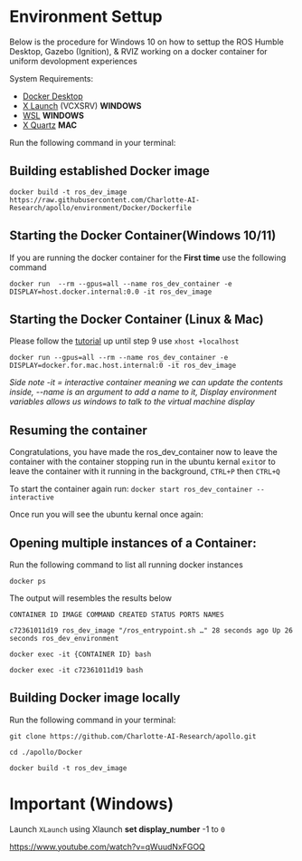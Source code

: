 
# Environment Settup

Below is the procedure for Windows 10 on how to settup the ROS Humble Desktop, Gazebo (Ignition), & RVIZ working on a docker container for uniform devolopment experiences

  

System Requirements:

- [Docker Desktop](https://www.docker.com/products/docker-desktop/)
- [X Launch](https://sourceforge.net/projects/vcxsrv/) (VCXSRV) **WINDOWS**
- [WSL]() **WINDOWS**
- [X Quartz](https://www.xquartz.org/) **MAC**

  

Run the following command in your terminal:

## Building established Docker image

```
docker build -t ros_dev_image https://raw.githubusercontent.com/Charlotte-AI-Research/apollo/environment/Docker/Dockerfile
```
  

## Starting the Docker Container(Windows 10/11)

If you are running the docker container for the **First time** use the following command

```
docker run  --rm --gpus=all --name ros_dev_container -e DISPLAY=host.docker.internal:0.0 -it ros_dev_image
```

## Starting the Docker Container (Linux & Mac)
Please follow the [tutorial](https://gist.github.com/sorny/969fe55d85c9b0035b0109a31cbcb088) up until step 9 use `xhost +localhost`
```
docker run --gpus=all --rm --name ros_dev_container -e DISPLAY=docker.for.mac.host.internal:0 -it ros_dev_image
```

*Side note -it = interactive container meaning we can update the contents inside, --name is an argument to add a name to it, Display environment variables allows us windows to talk to the virtual machine display*

## Resuming the container
  

Congratulations, you have made the ros_dev_container now to leave the container with the container stopping run in the ubuntu kernal `exit`or to leave the container with it running in the background, `CTRL+P` then `CTRL+Q` 

To start the container again run:
```docker start ros_dev_container --interactive ```


Once run you will see the ubuntu kernal once again:
  

## Opening multiple instances of a Container:

Run the following command to list all running docker instances

```
docker ps
```

The output will resembles the results below

```
CONTAINER ID IMAGE COMMAND CREATED STATUS PORTS NAMES

c72361011d19 ros_dev_image "/ros_entrypoint.sh …" 28 seconds ago Up 26 seconds ros_dev_environment
```

  

```
docker exec -it {CONTAINER ID} bash
```

  

```
docker exec -it c72361011d19 bash
```

  ## Building Docker image locally

Run the following command in your terminal:

```
git clone https://github.com/Charlotte-AI-Research/apollo.git
```

```
cd ./apollo/Docker
```

```
docker build -t ros_dev_image
```


# Important (Windows)

Launch `XLaunch` using Xlaunch **set display_number** -1 to `0`

  
  
  

https://www.youtube.com/watch?v=qWuudNxFGOQ
